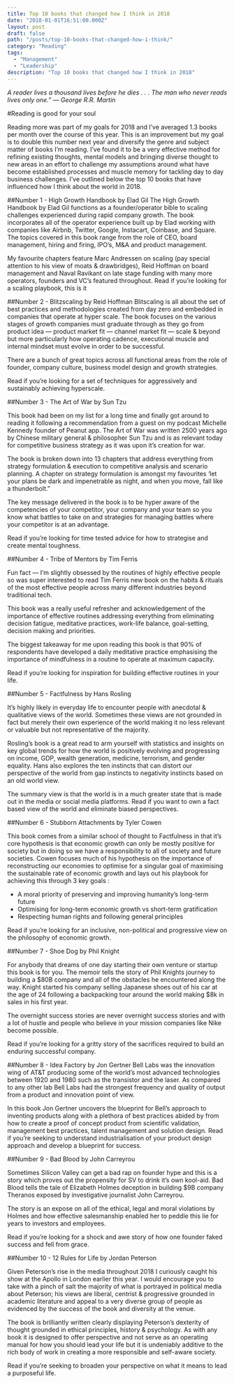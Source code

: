 ```yaml
---
title: Top 10 books that changed how I think in 2018
date: "2018-01-01T16:51:00.000Z"
layout: post
draft: false
path: "/posts/top-10-books-that-changed-how-i-think/"
category: "Reading"
tags:
  - "Management"
  - "Leadership"
description: "Top 10 books that changed how I think in 2018"
---
```


*A reader lives a thousand lives before he dies . . . The man who never reads lives only one.” — George R.R. Martin*

#Reading is good for your soul

Reading more was part of my goals for 2018 and I’ve averaged 1.3 books per month over the course of this year. This is an improvement but my goal is to double this number next year and diversify the genre and subject matter of books I’m reading. I’ve found it to be a very effective method for refining existing thoughts, mental models and bringing diverse thought to new areas in an effort to challenge my assumptions around what have become established processes and muscle memory for tackling day to day business challenges.
I’ve outlined below the top 10 books that have influenced how I think about the world in 2018.

##Number 1 - High Growth Handbook by Elad Gil
The High Growth Handbook by Elad Gil functions as a founder/operator bible to scaling challenges experienced during rapid company growth. The book incorporates all of the operator experience built up by Elad working with companies like Airbnb, Twitter, Google, Instacart, Coinbase, and Square. The topics covered in this book range from the role of CEO, board management, hiring and firing, IPO’s, M&A and product management.

My favourite chapters feature Marc Andressen on scaling (pay special attention to his view of moats & drawbridges), Reid Hoffman on board management and Naval Ravikant on late stage funding with many more operators, founders and VC’s featured throughout.
Read if you’re looking for a scaling playbook, this is it

##Number 2 - Blitzscaling by Reid Hoffman
Blitscaling is all about the set of best practices and methodologies created from day zero and embedded in companies that operate at hyper scale. The book focuses on the various stages of growth companies must graduate through as they go from product idea — product market fit — channel market fit — scale & beyond but more particularly how operating cadence, executional muscle and internal mindset must evolve in order to be successful.

There are a bunch of great topics across all functional areas from the role of founder, company culture, business model design and growth strategies.

Read if you’re looking for a set of techniques for aggressively and sustainably achieving hyperscale.

##Number 3 - The Art of War by Sun Tzu

This book had been on my list for a long time and finally got around to reading it following a recommendation from a guest on my podcast Michelle Kennedy founder of Peanut app. The Art of War was written 2500 years ago by Chinese military general & philosopher Sun Tzu and is as relevant today for competitive business strategy as it was upon it’s creation for war.

The book is broken down into 13 chapters that address everything from strategy formulation & execution to competitive analysis and scenario planning. A chapter on strategy formulation is amongst my favourites ‘let your plans be dark and impenetrable as night, and when you move, fall like a thunderbolt.”

The key message delivered in the book is to be hyper aware of the competencies of your competitor, your company and your team so you know what battles to take on and strategies for managing battles where your competitor is at an advantage.

Read if you’re looking for time tested advice for how to strategise and create mental toughness.

##Number 4 - Tribe of Mentors by Tim Ferris

Fun fact — I’m slightly obsessed by the routines of highly effective people so was super interested to read Tim Ferris new book on the habits & rituals of the most effective people across many different industries beyond traditional tech.

This book was a really useful refresher and acknowledgement of the importance of effective routines addressing everything from eliminating decision fatigue, meditative practices, work-life balance, goal-setting, decision making and priorities.

The biggest takeaway for me upon reading this book is that 90% of respondents have developed a daily meditative practice emphasising the importance of mindfulness in a routine to operate at maximum capacity.

Read if you’re looking for inspiration for building effective routines in your life.

##Number 5 - Factfulness by Hans Rosling

It’s highly likely in everyday life to encounter people with anecdotal & qualitative views of the world. Sometimes these views are not grounded in fact but merely their own experience of the world making it no less relevant or valuable but not representative of the majority.

Rosling’s book is a great read to arm yourself with statistics and insights on key global trends for how the world is positively evolving and progressing on income, GDP, wealth generation, medicine, terrorism, and gender equality. Hans also explores the ten instincts that can distort our perspective of the world from gap instincts to negativity instincts based on an old world view.

The summary view is that the world is in a much greater state that is made out in the media or social media platforms.
Read if you want to own a fact based view of the world and eliminate biased perspectives.

##Number 6 - Stubborn Attachments by Tyler Cowen

This book comes from a similar school of thought to Factfulness in that it’s core hypothesis is that economic growth can only be mostly positive for society but in doing so we have a responsibility to all of society and future societies. Cowen focuses much of his hypothesis on the importance of reconstructing our economies to optimise for a singular goal of maximising the sustainable rate of economic growth and lays out his playbook for achieving this through 3 key goals :

* A moral priority of preserving and improving humanity’s long-term future
* Optimising for long-term economic growth vs short-term gratification
* Respecting human rights and following general principles

Read if you’re looking for an inclusive, non-political and progressive view on the philosophy of economic growth.

##Number 7 - Shoe Dog by Phil Knight

For anybody that dreams of one day starting their own venture or startup this book is for you. The memoir tells the story of Phil Knights journey to building a $80B company and all of the obstacles he encountered along the way. Knight started his company selling Japanese shoes out of his car at the age of 24 following a backpacking tour around the world making $8k in sales in his first year.

The overnight success stories are never overnight success stories and with a lot of hustle and people who believe in your mission companies like Nike become possible.

Read if you’re looking for a gritty story of the sacrifices required to build an enduring successful company.

##Number 8 - Idea Factory by Jon Gertner
Bell Labs was the innovation wing of AT&T producing some of the world’s most advanced technologies between 1920 and 1980 such as the transistor and the laser. As compared to any other lab Bell Labs had the strongest frequency and quality of output from a product and innovation point of view.

In this book Jon Gertner uncovers the blueprint for Bell’s approach to inventing products along with a plethora of best practices abided by from how to create a proof of concept product from scientific validation, management best practices, talent management and solution design.
Read if you’re seeking to understand industrialisation of your product design approach and develop a blueprint for success.

##Number 9 - Bad Blood by John Carreyrou

Sometimes Silicon Valley can get a bad rap on founder hype and this is a story which proves out the propensity for SV to drink it’s own kool-aid. Bad Blood tells the tale of Elizabeth Holmes deception in building $9B company Theranos exposed by investigative journalist John Carreyrou.

The story is an expose on all of the ethical, legal and moral violations by Holmes and how effective salesmanship enabled her to peddle this lie for years to investors and employees.

Read if you’re looking for a shock and awe story of how one founder faked success and fell from grace.

##Number 10 - 12 Rules for Life by Jordan Peterson

Given Peterson’s rise in the media throughout 2018 I curiously caught his show at the Apollo in London earlier this year. I would encourage you to take with a pinch of salt the majority of what is portrayed in political media about Peterson; his views are liberal, centrist & progressive grounded in academic literature and appeal to a very diverse group of people as evidenced by the success of the book and diversity at the venue.

The book is brilliantly written clearly displaying Peterson’s dexterity of thought grounded in ethical principles, history & psychology. As with any book it is designed to offer perspective and not serve as an operating manual for how you should lead your life but it is undeniably additive to the rich body of work in creating a more responsible and self-aware society.

Read if you’re seeking to broaden your perspective on what it means to lead a purposeful life.

